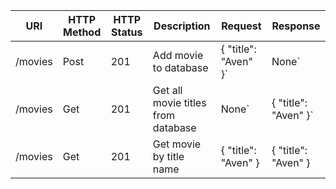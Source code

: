 | URI               | HTTP Method | HTTP Status |      Description            |       Request        |        Response        | 
|-------------------|-------------|-------------|----------------------      |----------------------|------------------------|
| /movies           |     Post     |201         |  Add movie to database     | { "title": "Aven" }`| None` |
  /movies           |     Get     | 201         |  Get all movie titles from database | None` | { "title": "Aven" }` |
  /movies           |     Get      | 201         |  Get movie by title name| { "title": "Aven" }  | { "title": "Aven" } |
